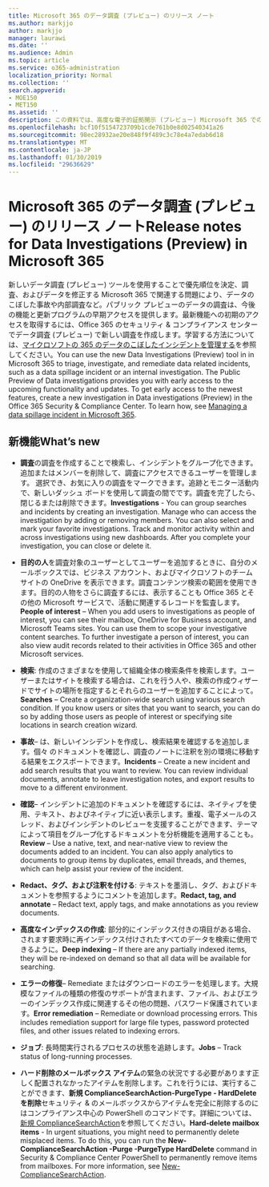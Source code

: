 ```yaml
---
title: Microsoft 365 のデータ調査 (プレビュー) のリリース ノート
ms.author: markjjo
author: markjjo
manager: laurawi
ms.date: ''
ms.audience: Admin
ms.topic: article
ms.service: o365-administration
localization_priority: Normal
ms.collection: ''
search.appverid:
- MOE150
- MET150
ms.assetid: ''
description: この資料では、高度な電子的証拠開示 (プレビュー) Microsoft 365 での新しいバージョンについて説明します。
ms.openlocfilehash: bcf10f5154723709b1cde761b0e8d02540341a26
ms.sourcegitcommit: 98ec28932ae20e848f9f489c3c78e4a7edab6d18
ms.translationtype: MT
ms.contentlocale: ja-JP
ms.lasthandoff: 01/30/2019
ms.locfileid: "29636629"
---
```

# <a name="release-notes-for-data-investigations-preview-in-microsoft-365"></a><span data-ttu-id="f5043-103">Microsoft 365 のデータ調査 (プレビュー) のリリース ノート</span><span class="sxs-lookup"><span data-stu-id="f5043-103">Release notes for Data Investigations (Preview) in Microsoft 365</span></span>

<span data-ttu-id="f5043-p101">新しいデータ調査 (プレビュー) ツールを使用することで優先順位を決定、調査、およびデータを修正する Microsoft 365 で関連する問題により、データのこぼした事故や内部調査など。パブリック プレビューのデータの調査は、今後の機能と更新プログラムの早期アクセスを提供します。最新機能への初期のアクセスを取得するには、Office 365 のセキュリティ & コンプライアンス センターでデータ調査 (プレビュー) で新しい調査を作成します。学習する方法については、[マイクロソフトの 365 のデータのこぼしたインシデントを管理する](manage-data-spillage-incidents.md)を参照してください。</span><span class="sxs-lookup"><span data-stu-id="f5043-p101">You can use the new Data Investigations (Preview) tool in in Microsoft 365 to triage, investigate, and remediate data related incidents, such as a data spillage incident or an internal investigation. The Public Preview of Data investigations provides you with early access to the upcoming functionality and updates. To get early access to the newest features, create a new investigation in Data investigations (Preview) in the Office 365 Security & Compliance Center. To learn how, see [Managing a data spillage incident in Microsoft 365](manage-data-spillage-incidents.md).</span></span>

## <a name="whats-new"></a><span data-ttu-id="f5043-108">新機能</span><span class="sxs-lookup"><span data-stu-id="f5043-108">What’s new</span></span> 

- <span data-ttu-id="f5043-p102">**調査**の調査を作成することで検索し、インシデントをグループ化できます。追加またはメンバーを削除して、調査にアクセスできるユーザーを管理します。 選択でき、お気に入りの調査をマークできます。追跡とモニター活動内で、新しいダッシュ ボードを使用して調査の間でです。調査を完了したら、閉じるまたは削除できます。</span><span class="sxs-lookup"><span data-stu-id="f5043-p102">**Investigations** - You can group searches and incidents by creating an investigation. Manage who can access the investigation by adding or removing members.  You can also select and mark your favorite investigations. Track and monitor activity within and across investigations using new dashboards. After you complete your investigation, you can close or delete it.</span></span>

- <span data-ttu-id="f5043-p103">**目的の人**を調査対象のユーザーとしてユーザーを追加するときに、自分のメールボックスでは、ビジネス アカウント、およびマイクロソフトのチーム サイトの OneDrive を表示できます。調査コンテンツ検索の範囲を使用できます。目的の人物をさらに調査するには、表示することも Office 365 とその他の Microsoft サービスで、活動に関連するレコードを監査します。</span><span class="sxs-lookup"><span data-stu-id="f5043-p103">**People of interest** – When you add users to investigations as people of interest, you can see their mailbox, OneDrive for Business account, and Microsoft Teams sites. You can use them to scope your investigative content searches. To further investigate a person of interest, you can also view audit records related to their activities in Office 365 and other Microsoft services.</span></span>

- <span data-ttu-id="f5043-p104">**検索**: 作成のさまざまなを使用して組織全体の検索条件を検索します。ユーザーまたはサイトを検索する場合は、これを行う人や、検索の作成ウィザードでサイトの場所を指定するとそれらのユーザーを追加することによって。</span><span class="sxs-lookup"><span data-stu-id="f5043-p104">**Searches** – Create a organization-wide search using various search condition. If you know users or sites that you want to search, you can do so by adding those users as people of interest or specifying site locations in search creation wizard.</span></span> 

- <span data-ttu-id="f5043-p105">**事故**– は、新しいインシデントを作成し、検索結果を確認するを追加します。個々 のドキュメントを確認し、調査のノートに注釈を別の環境に移動する結果をエクスポートできます。</span><span class="sxs-lookup"><span data-stu-id="f5043-p105">**Incidents** – Create a new incident and add search results that you want to review. You can review individual documents, annotate to leave investigation notes, and export results to move to a different environment.</span></span> 

- <span data-ttu-id="f5043-p106">**確認**– インシデントに追加のドキュメントを確認するには、ネイティブを使用、テキスト、およびネイティブに近い表示します。重複、電子メールのスレッド、およびインシデントのレビューを支援することができます、テーマによって項目をグループ化するドキュメントを分析機能を適用することも。</span><span class="sxs-lookup"><span data-stu-id="f5043-p106">**Review** – Use a native, text, and near-native view to review the documents added to an incident. You can also apply analytics to documents to group items by duplicates, email threads, and themes, which can help assist your review of the incident.</span></span> 

- <span data-ttu-id="f5043-123">**Redact、タグ、および注釈を付ける**: テキストを墨消し、タグ、およびドキュメントを参照するようにコメントを追加します。</span><span class="sxs-lookup"><span data-stu-id="f5043-123">**Redact, tag, and annotate** – Redact text, apply tags, and make annotations as you review documents.</span></span>
  
- <span data-ttu-id="f5043-124">**高度なインデックスの作成**: 部分的にインデックス付きの項目がある場合、されます要求時に再インデックス付けされたすべてのデータを検索に使用できるように。</span><span class="sxs-lookup"><span data-stu-id="f5043-124">**Deep indexing** – If there are any partially indexed items, they will be re-indexed on demand so that all data will be available for searching.</span></span>

- <span data-ttu-id="f5043-p107">**エラーの修復**– Remediate またはダウンロードのエラーを処理します。大規模なファイルの種類の修復のサポートが含まれます、ファイル、およびエラーのインデックス作成に関連するその他の問題、パスワード保護されています。</span><span class="sxs-lookup"><span data-stu-id="f5043-p107">**Error remediation** – Remediate or download processing errors. This includes remediation support for large file types, password protected files, and other issues related to indexing errors.</span></span> 

- <span data-ttu-id="f5043-127">**ジョブ**: 長時間実行されるプロセスの状態を追跡します。</span><span class="sxs-lookup"><span data-stu-id="f5043-127">**Jobs** – Track status of long-running processes.</span></span>

- <span data-ttu-id="f5043-p108">**ハード削除のメールボックス アイテム**の緊急の状況でする必要があります正しく配置されなかったアイテムを削除します。これを行うには、実行することができます、**新規 ComplianceSearchAction-PurgeType - HardDelete を削除**セキュリティ & のメールボックスからアイテムを完全に削除するのにはコンプライアンス中心の PowerShell のコマンドです。詳細については、[新規 ComplianceSearchAction](https://docs.microsoft.com/powershell/module/exchange/policy-and-compliance-content-search/new-compliancesearchaction)を参照してください。</span><span class="sxs-lookup"><span data-stu-id="f5043-p108">**Hard-delete mailbox items** - In urgent situations, you might need to permanently delete misplaced items. To do this, you can run the **New-ComplianceSearchAction -Purge -PurgeType HardDelete** command in Security & Compliance Center PowerShell to permanently remove items from mailboxes. For more information, see [New-ComplianceSearchAction](https://docs.microsoft.com/powershell/module/exchange/policy-and-compliance-content-search/new-compliancesearchaction).</span></span>
